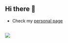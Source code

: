 ## Hi there 👋

<!--
**tomaszbednarz/tomaszbednarz** is a ✨ _special_ ✨ repository because its `README.md` (this file) appears on your GitHub profile.

Here are some ideas to get you started:

- 🔭 I’m currently working on ...
- 🌱 I’m currently learning ...
- 👯 I’m looking to collaborate on ...
- 🤔 I’m looking for help with ...
- 💬 Ask me about ...
- 📫 How to reach me: ...
- 😄 Pronouns: ...
- ⚡ Fun fact: ...
-->

- Check my [personal page](https://tomasz.matters.today)
<br><br>
<span>
  <a href="http://au.linkedin.com/in/tomaszpbednarz"><img src="https://img.shields.io/badge/Connect-0077B5?style=social&logo=linkedin"/></a>
</span>
